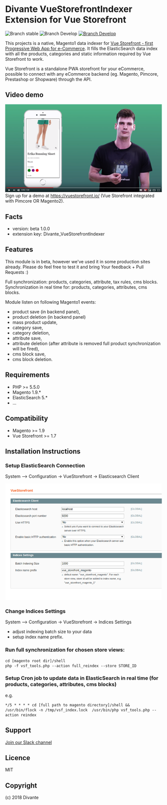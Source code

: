 

# Divante VueStorefrontIndexer Extension for Vue Storefront
![Branch stable](https://img.shields.io/badge/stable%20branch-master-blue.svg)
![Branch Develop](https://img.shields.io/badge/dev%20branch-develop-blue.svg)
<a href="https://join.slack.com/t/vuestorefront/shared_invite/enQtMzA4MTM2NTE5NjM2LTI1M2RmOWIyOTk0MzFlMDU3YzJlYzcyYzNiNjUyZWJiMTZjZjc3MjRlYmE5ZWQ1YWRhNTQyM2ZjN2ZkMzZlNTg">![Branch Develop](https://img.shields.io/badge/community%20chat-slack-FF1493.svg)</a>

This projects is a native, Magento1 data indexer for [Vue Storefront - first Progressive Web App for e-Commerce](https://github.com/DivanteLtd/vue-storefront). It fills the ElasticSearch data index with all the products, categories and static information required by Vue Storefront to work.

Vue Storefront is a standalone PWA storefront for your eCommerce, possible to connect with any eCommerce backend (eg. Magento, Pimcore, Prestashop or Shopware) through the API.

 ## Video demo
 [![See how it works!](https://github.com/DivanteLtd/vue-storefront/raw/master/docs/.vuepress/public/Fil-Rakowski-VS-Demo-Youtube.png)](https://www.youtube.com/watch?v=L4K-mq9JoaQ)
Sign up for a demo at https://vuestorefront.io/ (Vue Storefront integrated with Pimcore OR Magento2).


## Facts
- version: beta 1.0.0
- extension key: Divante_VueStorefrontIndexer

## Features
This module is in beta, however we've used it in some production sites already. Please do feel free to test it and bring Your feedback + Pull Requests :)

Full synchronization: products, categories, attribute, tax rules, cms blocks.
Synchronization in real time for: products, categories, attributes, cms blocks.

Module listen on following Magento1 events:
- product save (in backend panel),
- product deletion (in backend panel)
- mass product update,
- category save,
- category deletion,
- attribute save,
- attribute deletion (after attribute is removed full product synchronization will be fired),
- cms block save,
- cms block deletion.

## Requirements
- PHP >= 5.5.0
- Magento 1.9.*
- ElasticSearch 5.*
- ...

## Compatibility
- Magento >= 1.9
- Vue Storefront >= 1.7

## Installation Instructions

### Setup ElasticSearch Connection

System --> Configuration -> VueStorefront -> Elasticsearch Client

![](docs/images/elastic-search-config.png)

### Change Indices Settings
System --> Configuration -> VueStorefront -> Indices Settings

- adjust indexing batch size to your data
- setup index name prefix. 

### Run full synchronization for chosen store views:

```
cd [magento root dir]/shell
php -f vsf_tools.php --action full_reindex --store STORE_ID
```

### Setup Cron job to update data in ElasticSearch in real time (for products, categories, attributes, cms blocks)

e.g.

```
*/5 * * * * cd [full path to magento directory]/shell && /usr/bin/flock -n /tmp/vsf_index.lock  /usr/bin/php vsf_tools.php --action reindex 
```

## Support

[Join our Slack channel](http://slack.vuestorefront.io)


## Licence

MIT


Copyright
---------
(c) 2018 Divante
